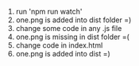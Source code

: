 <ol>
<li>run 'npm run watch'</li>
  <li>one.png is added into dist folder =)</li>
  <li>change some code in any .js file</li>
  <li>one.png is missing in dist folder =(</li>
  <li>change code in index.html</li>
  <li>one.png is added into dist =)</li>
</ol>
